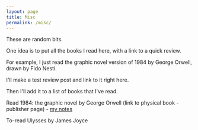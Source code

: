 ```yaml
---
layout: page
title: Misc
permalink: /misc/
---
```


These are random bits.

One idea is to put all the books I read here, with a link to a quick review. 

For example, I just read the graphic novel version of 1984 by George Orwell, drawn by Fido Nesti.

I'll make a test review post and link to it right here.

Then I'll add it to a list of books that I've read.

Read
1984: the graphic novel by George Orwell (link to physical book - publisher page) - [my notes](_posts/2023-12-26-1984-the-graphic-novel.md)

To-read
Ulysses by James Joyce